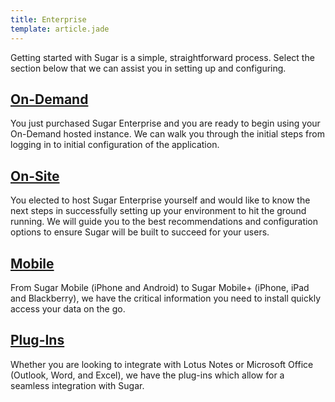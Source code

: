 ```yaml
---
title: Enterprise
template: article.jade
---
```


<div class="container">
  <div class="landign-page" id="get-started">
    <p class="landing-intro">Getting started with Sugar is a simple, straightforward process. Select the section below that we can assist you in setting up and configuring.</p>
    <div class="enclosed-block rounded-corners shadow" id="on-demand">
      <h2 class="landing-subtitle">
        <a title="On-Demand" href="//01_Get_Started/01_End_Users/05_Enterprise/01_On_Demand">On-Demand</a>
      </h2>
      <p>You just purchased Sugar Enterprise and you are ready to begin using your On-Demand hosted instance. We can walk you through the initial steps from logging in to initial configuration of the application.</p>
    </div>
    <div class="enclosed-block rounded-corners shadow" id="on-site">
      <h2 class="landing-subtitle">
        <a title="On-Site" href="//01_Get_Started/01_End_Users/05_Enterprise/02_On_Site">On-Site</a>
      </h2>
      <p>You elected to host Sugar Enterprise yourself and would like to know the next steps in successfully setting up your environment to hit the ground running. We will guide you to the best recommendations and configuration options to ensure Sugar will be built to succeed for your users.</p>
    </div>
    <div class="enclosed-block rounded-corners shadow" id="mobile">
      <h2 class="landing-subtitle">
        <a title="Mobile" href="//01_Get_Started/01_End_Users/05_Enterprise/03_Mobile">Mobile</a>
      </h2>
      <p>From Sugar Mobile (iPhone and Android) to Sugar Mobile+ (iPhone, iPad and Blackberry), we have the critical information you need to install quickly access your data on the go.</p>
    </div>
    <div class="enclosed-block rounded-corners shadow" id="plug-ins">
      <h2 class="landing-subtitle">
        <a title="Plug-Ins" href="//01_Get_Started/01_End_Users/05_Enterprise/04_Plug-Ins">Plug-Ins</a>
      </h2>
      <p>Whether you are looking to integrate with Lotus Notes or Microsoft Office (Outlook, Word, and Excel), we have the plug-ins which allow for a seamless integration with Sugar.</p>
    </div>
  </div>
</div>